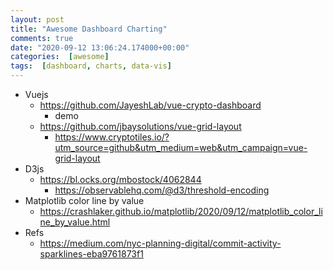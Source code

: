 ```yaml
---
layout: post
title: "Awesome Dashboard Charting"
comments: true
date: "2020-09-12 13:06:24.174000+00:00"
categories:  [awesome]
tags:  [dashboard, charts, data-vis]
---
```





* Vuejs
    * https://github.com/JayeshLab/vue-crypto-dashboard
        * demo 
    * https://github.com/jbaysolutions/vue-grid-layout
        * https://www.cryptotiles.io/?utm_source=github&utm_medium=web&utm_campaign=vue-grid-layout
* D3js
    * https://bl.ocks.org/mbostock/4062844
        * https://observablehq.com/@d3/threshold-encoding
* Matplotlib color line by value
    * https://crashlaker.github.io/matplotlib/2020/09/12/matplotlib_color_line_by_value.html
* Refs
    * https://medium.com/nyc-planning-digital/commit-activity-sparklines-eba9761873f1